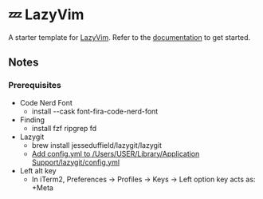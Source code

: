 # 💤 LazyVim

A starter template for [LazyVim](https://github.com/LazyVim/LazyVim).
Refer to the [documentation](https://lazyvim.github.io/installation) to get started.

## Notes

### Prerequisites

- Code Nerd Font
  - install --cask font-fira-code-nerd-font
- Finding
  - install fzf ripgrep fd
- Lazygit
  - brew install jesseduffield/lazygit/lazygit
  - [Add config.yml to /Users/USER/Library/Application Support/lazygit/config.yml](https://github.com/jesseduffield/lazygit/blob/master/docs/Config.md)
- Left alt key
  - In iTerm2, Preferences -> Profiles -> Keys -> Left option key acts as: +Meta
